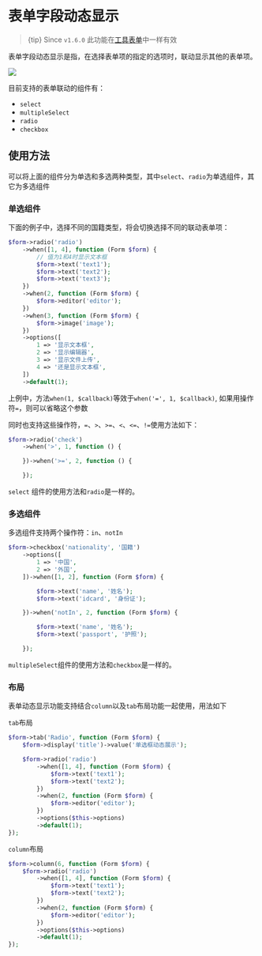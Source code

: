 # 表单字段动态显示

> {tip} Since `v1.6.0`   此功能在[工具表单](widgets-form.md)中一样有效

表单字段动态显示是指，在选择表单项的指定的选项时，联动显示其他的表单项。

<a href="{{public}}/assets/img/screenshots/form-when.gif" target="_blank">
    <img class="img" src="{{public}}/assets/img/screenshots/form-when.gif" />
</a>    


目前支持的表单联动的组件有：

- `select`
- `multipleSelect`
- `radio`
- `checkbox`

## 使用方法

可以将上面的组件分为单选和多选两种类型，其中`select`、`radio`为单选组件，其它为多选组件

### 单选组件

下面的例子中，选择不同的国籍类型，将会切换选择不同的联动表单项：

```php
$form->radio('radio')
    ->when([1, 4], function (Form $form) {
        // 值为1和4时显示文本框
        $form->text('text1');
        $form->text('text2');
        $form->text('text3');
    })
    ->when(2, function (Form $form) {
        $form->editor('editor');
    })
    ->when(3, function (Form $form) {
        $form->image('image');
    })
    ->options([
        1 => '显示文本框',
        2 => '显示编辑器',
        3 => '显示文件上传',
        4 => '还是显示文本框',
    ])
    ->default(1);
```

上例中，方法`when(1, $callback)`等效于`when('=', 1, $callback)`, 如果用操作符`=`，则可以省略这个参数

同时也支持这些操作符，`=`、`>`、`>=`、`<`、`<=`、`!=`使用方法如下：

```php
$form->radio('check')
    ->when('>', 1, function () {

    })->when('>=', 2, function () {

    });
```

`select` 组件的使用方法和`radio`是一样的。

### 多选组件

多选组件支持两个操作符：`in`、`notIn`

```php
$form->checkbox('nationality', '国籍')
    ->options([
        1 => '中国',
        2 => '外国',
    ])->when([1, 2], function (Form $form) { 

        $form->text('name', '姓名');
        $form->text('idcard', '身份证');

    })->when('notIn', 2, function (Form $form) { 

        $form->text('name', '姓名');
        $form->text('passport', '护照');

    });
```

`multipleSelect`组件的使用方法和`checkbox`是一样的。


### 布局

表单动态显示功能支持结合`column`以及`tab`布局功能一起使用，用法如下


`tab`布局
```php
$form->tab('Radio', function (Form $form) {
    $form->display('title')->value('单选框动态展示');

    $form->radio('radio')
        ->when([1, 4], function (Form $form) {
            $form->text('text1');
            $form->text('text2');
        })
        ->when(2, function (Form $form) {
            $form->editor('editor');
        })
        ->options($this->options)
        ->default(1);
});
```

`column`布局
```php
$form->column(6, function (Form $form) {
    $form->radio('radio')
        ->when([1, 4], function (Form $form) {
            $form->text('text1');
            $form->text('text2');
        })
        ->when(2, function (Form $form) {
            $form->editor('editor');
        })
        ->options($this->options)
        ->default(1);
});
```